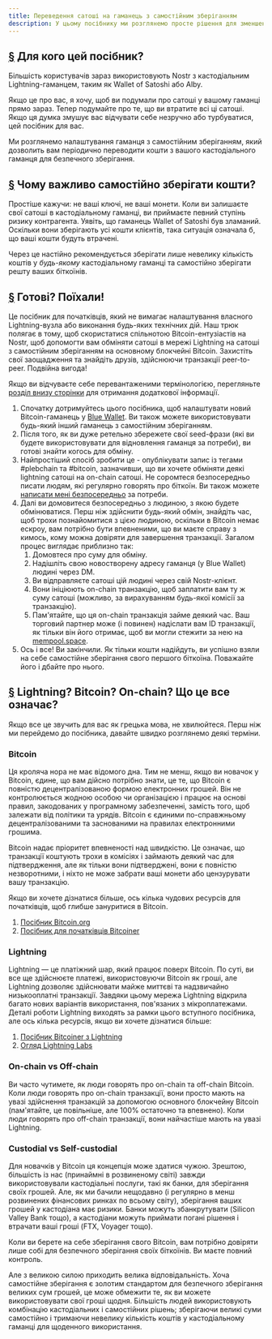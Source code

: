 ```yaml
---
title: Переведення сатоші на гаманець з самостійним зберіганням
description: У цьому посібнику ми розглянемо просте рішення для зменшення ризику контрагента шляхом переведення коштів на гаманець з самостійним зберіганням.
---
```


## [§](#who-is-this-guide-for) Для кого цей посібник?

Більшість користувачів зараз використовують Nostr з кастодіальним Lightning-гаманцем, таким як Wallet of Satoshi або Alby.

Якщо це про вас, я хочу, щоб ви подумали про сатоші у вашому гаманці прямо зараз. Тепер подумайте про те, що ви втратите всі ці сатоші. Якщо ця думка змушує вас відчувати себе незручно або турбуватися, цей посібник для вас.

Ми розглянемо налаштування гаманця з самостійним зберіганням, який дозволить вам періодично переводити кошти з вашого кастодіального гаманця для безпечного зберігання.

## [§](#why-is-self-custody-important) Чому важливо самостійно зберігати кошти?

Простіше кажучи: не ваші ключі, не ваші монети. Коли ви залишаєте свої сатоші в кастодіальному гаманці, ви приймаєте певний ступінь ризику контрагента. Уявіть, що гаманець Wallet of Satoshi був зламаний. Оскільки вони зберігають усі кошти клієнтів, така ситуація означала б, що ваші кошти будуть втрачені.

Через це настійно рекомендується зберігати лише невелику кількість коштів у _будь-якому_ кастодіальному гаманці та самостійно зберігати решту ваших біткоїнів.

## [§](#ready-lets-go) Готові? Поїхали!

Це посібник для початківців, який не вимагає налаштування власного Lightning-вузла або виконання будь-яких технічних дій. Наш трюк полягає в тому, щоб скористатися спільнотою Bitcoin-ентузіастів на Nostr, щоб допомогти вам обміняти сатоші в мережі Lightning на сатоші з самостійним зберіганням на основному блокчейні Bitcoin. Захистіть свої заощадження та знайдіть друзів, здійснюючи транзакції peer-to-peer. Подвійна вигода!

Якщо ви відчуваєте себе перевантаженими термінологією, перегляньте [розділ внизу сторінки](#lightning-bitcoin-on-chain-what) для отримання додаткової інформації.

1. Спочатку дотримуйтесь цього посібника, щоб налаштувати новий Bitcoin-гаманець у [Blue Wallet](https://bluewallet.io/docs/create-bitcoin-wallet/). Ви також можете використовувати будь-який інший гаманець з самостійним зберіганням.
1. Після того, як ви дуже ретельно збережете свої seed-фрази (які ви будете використовувати для відновлення гаманця за потреби), ви готові знайти когось для обміну.
1. Найпростіший спосіб зробити це - опублікувати запис із тегами #plebchain та #bitcoin, зазначивши, що ви хочете обміняти деякі lightning сатоші на on-chain сатоші. Не соромтеся безпосередньо писати людям, які регулярно говорять про біткоїн. Ви також можете [написати мені безпосередньо](https://primal.net/jeffg) за потреби.
1. Далі ви домовитеся безпосередньо з людиною, з якою будете обмінюватися. Перш ніж здійснити будь-який обмін, знайдіть час, щоб трохи познайомитися з цією людиною, оскільки в Bitcoin немає ескроу, вам потрібно бути впевненими, що ви маєте справу з кимось, кому можна довіряти для завершення транзакції. Загалом процес виглядає приблизно так:
    1. Домовтеся про суму для обміну.
    1. Надішліть свою новостворену адресу гаманця (у Blue Wallet) людині через DM.
    1. Ви відправляєте сатоші цій людині через свій Nostr-клієнт.
    1. Вони ініціюють on-chain транзакцію, щоб заплатити вам ту ж суму сатоші (можливо, за вирахуванням будь-якої комісії за транзакцію).
    1. Пам'ятайте, що ця on-chain транзакція займе деякий час. Ваш торговий партнер може (і повинен) надіслати вам ID транзакції, як тільки він його отримає, щоб ви могли стежити за нею на [mempool.space](https://mempool.space).
1. Ось і все! Ви закінчили. Як тільки кошти надійдуть, ви успішно взяли на себе самостійне зберігання свого першого біткоїна. Поважайте його і дбайте про нього.

## [§](#lightning-bitcoin-on-chain-what) Lightning? Bitcoin? On-chain? Що це все означає?

Якщо все це звучить для вас як грецька мова, не хвилюйтеся. Перш ніж ми перейдемо до посібника, давайте швидко розглянемо деякі терміни.

### Bitcoin

Ця кроляча нора не має відомого дна. Тим не менш, якщо ви новачок у Bitcoin, єдине, що вам дійсно потрібно знати, це те, що Bitcoin є повністю децентралізованою формою електронних грошей. Він не контролюється жодною особою чи організацією і працює на основі правил, закодованих у програмному забезпеченні, замість того, щоб залежати від політики та урядів. Bitcoin є єдиними по-справжньому децентралізованими та заснованими на правилах електронними грошима.

Bitcoin надає пріоритет впевненості над швидкістю. Це означає, що транзакції коштують трохи в комісіях і займають деякий час для підтвердження, але як тільки вони підтверджені, вони є повністю незворотними, і ніхто не може забрати ваші монети або цензурувати вашу транзакцію.

Якщо ви хочете дізнатися більше, ось кілька чудових ресурсів для початківців, щоб глибше зануритися в Bitcoin.

1. [Посібник Bitcoin.org](https://bitcoin.org/en/how-it-works)
1. [Посібник для початківців Bitcoiner](https://bitcoiner.guide/beginner/)

### Lightning

Lightning — це платіжний шар, який працює поверх Bitcoin. По суті, ви все ще здійснюєте платежі, використовуючи Bitcoin як гроші, але Lightning дозволяє здійснювати майже миттєві та надзвичайно низькооплатні транзакції. Завдяки цьому мережа Lightning відкрила багато нових варіантів використання, пов'язаних з мікроплатежами. Деталі роботи Lightning виходять за рамки цього вступного посібника, але ось кілька ресурсів, якщо ви хочете дізнатися більше:

1. [Посібник Bitcoiner з Lightning](https://bitcoiner.guide/lightning/)
1. [Огляд Lightning Labs](https://docs.lightning.engineering/the-lightning-network/overview)

### On-chain vs Off-chain

Ви часто чутимете, як люди говорять про on-chain та off-chain Bitcoin. Коли люди говорять про on-chain транзакції, вони просто мають на увазі здійснення транзакцій за допомогою основного блокчейну Bitcoin (пам'ятайте, це повільніше, але 100% остаточно та впевнено). Коли люди говорять про off-chain транзакції, вони найчастіше мають на увазі Lightning.

### Custodial vs Self-custodial

Для новачків у Bitcoin ця концепція може здатися чужою. Зрештою, більшість із нас (принаймні в розвиненому світі) завжди використовували кастодіальні послуги, такі як банки, для зберігання своїх грошей. Але, як ми бачили нещодавно (і регулярно в менш розвинених фінансових ринках по всьому світу), зберігання ваших грошей у кастодіана має ризики. Банки можуть збанкрутувати (Silicon Valley Bank тощо), а кастодіани можуть приймати погані рішення і втрачати ваші гроші (FTX, Voyager тощо).

Коли ви берете на себе зберігання свого Bitcoin, вам потрібно довіряти лише собі для безпечного зберігання своїх біткоїнів. Ви маєте повний контроль.

Але з великою силою приходить велика відповідальність. Хоча самостійне зберігання є золотим стандартом для безпечного зберігання великих сум грошей, це може обмежити те, як ви можете використовувати свої гроші щодня. Більшість людей використовують комбінацію кастодіальних і самостійних рішень; зберігаючи великі суми самостійно і тримаючи невелику кількість коштів у кастодіальному гаманці для щоденного використання.
